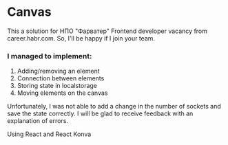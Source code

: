 # Canvas

This a solution for НПО "Фарватер" Frontend developer vacancy from career.habr.com. So, I'll be happy if I join your team.

### I managed to implement:

1. Adding/removing an element
2. Connection between elements
3. Storing state in localstorage
4. Moving elements on the canvas

Unfortunately, I was not able to add a change in the number of sockets and save the state correctly. I will be glad to receive feedback with an explanation of errors.

Using React and React Konva